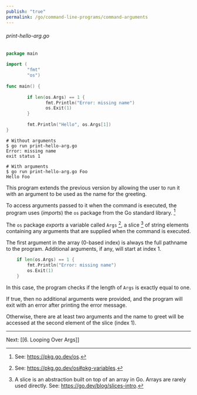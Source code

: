```yaml
---
publish: "true"
permalink: /go/command-line-programs/command-arguments
---
```


###### print-hello-arg.go
```go
package main  
  
import (  
        "fmt"  
        "os")  
  
func main() {  
  
        if len(os.Args) == 1 {  
               fmt.Println("Error: missing name")  
               os.Exit(1)  
        }
  
        fmt.Println("Hello", os.Args[1])  
}
```

```
# Without arguments
$ go run print-hello-arg.go
Error: missing name
exit status 1

# With arguments
$ go run print-hello-arg.go Foo
Hello Foo
```


This program extends the previous version by allowing the user to run it with an argument to be used as the name for the greeting.

To access arguments passed to it when the command is executed, the program uses (*imports*) the `os` package from the Go standard library. [^1]

The `os` package *exports* a variable called `Args` [^2], a slice [^3] of string elements containing any arguments that are supplied when the command is executed.

The first argument in the array (0-based index) is always the full pathname to the program. Additional arguments, if any, will start at index 1.

```go
	if len(os.Args) == 1 {
		fmt.Println("Error: missing name")
		os.Exit(1)
	}
```

In this case, the program checks if the length of `Args` is exactly equal to one.

If true, then no additional arguments were provided, and the program will exit with an error after printing the error message.

Otherwise, there are at least two arguments and the name to greet will be accessed at the second element of the slice (index 1).

---
Next: [[6. Looping Over Args]]


[^1]:  See: https://pkg.go.dev/os.
[^2]: See: https://pkg.go.dev/os#pkg-variables.
[^3]: A slice is an abstraction built on top of an array in Go. Arrays are rarely used directly. See: https://go.dev/blog/slices-intro.
